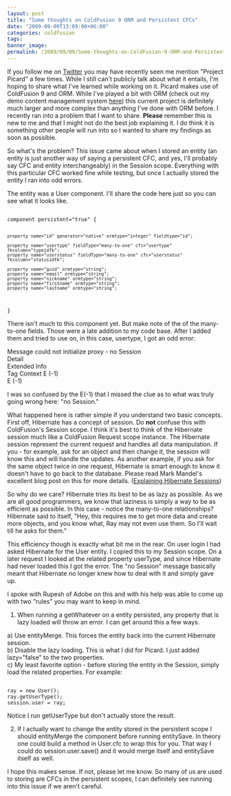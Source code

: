 ```yaml
---
layout: post
title: "Some thoughts on ColdFusion 9 ORM and Persistent CFCs"
date: "2009-09-09T13:09:00+06:00"
categories: coldfusion 
tags: 
banner_image: 
permalink: /2009/09/09/Some-thoughts-on-ColdFusion-9-ORM-and-Persistent-CFCs
---
```


If you follow me on <a href="http://www.twitter.com/cfjedimaster">Twitter</a> you may have recently seen me mention "Project Picard" a few times. While I still can't publicly talk about what it entails, I'm hoping to share what I've learned while working on it. Picard makes use of ColdFusion 9 and ORM. While I've played a bit with ORM (check out my demo content management system <a href="http://www.raymondcamden.com/index.cfm/2009/7/25/Very-simple-very-ugly-CMS-built-with-ColdFusion-9">here</a>) this current project is definitely much larger and more complex than anything I've done with ORM before. I recently ran into a problem that I want to share. <b>Please</b> remember this is new to me and that I might not do the best job explaining it. I do think it is something other people will run into so I wanted to share my findings as soon as possible.
<!--more-->
So what's the problem? This issue came about when I stored an entity (an entity is just another way of saying a persistent CFC, and yes, I'll probably say CFC and entity interchangeably) in the Session scope. Everything with this particular CFC worked fine while testing, but once I actually stored the entity I ran into odd errors. 

The entity was a User component. I'll share the code here just so you can see what it looks like.

<code>
component persistent="true" {

	property name="id" generator="native" ormtype="integer" fieldtype="id";

	property name="usertype" fieldType="many-to-one" cfc="usertype" fkcolumn="typeidfk";
	property name="userstatus" fieldType="many-to-one" cfc="userstatus" fkcolumn="statusidfk";

	property name="guid" ormtype="string";
	property name="email" ormtype="string";
	property name="nickname" ormtype="string";
	property name="firstname" ormtype="string";
	property name="lastname" ormtype="string";
	
}
</code> 

There isn't much to this component yet. But make note of the of the many-to-one fields. Those were a late addition to my code base. After I added them and tried to use on, in this case, usertype, I got an odd error:

Message  could not initialize proxy - no Session<br/>
Detail<br/>
Extended Info<br/>
Tag Context E (-1)<br/>
E (-1)<br/>

I was so confused by the E(-1) that I missed the clue as to what was truly going wrong here: "no Session."

What happened here is rather simple if you understand two basic concepts. First off, Hibernate has a concept of session. Do <b>not</b> confuse this with ColdFusion's Session scope. I think it's best to think of the Hibernate session much like a ColdFusion Request scope instance. The Hibernate session represent the current request and handles all data manipulation. If you - for example, ask for an object and then change it, the session will know this and will handle the updates. As another example, if you ask for the same object twice in one request, Hibernate is smart enough to know it doesn't have to go back to the database. Please read Mark Mandel's excellent blog post on this for more details. (<a href="http://www.compoundtheory.com/?action=displayPost&ID=415">Explaining Hibernate Sessions</a>) 

So why do we care? Hibernate tries its best to be as lazy as possible. As we are all good programmers, we know that laziness is simply a way to be as efficient as possible. In this case - notice the many-to-one relationships? Hibernate said to itself, "Hey, this requires me to get more data and create more objects, and you know what, Ray may not even use them. So I'll wait till he asks for them." 

This efficiency though is exactly what bit me in the rear. On user login I had asked Hibernate for the User entity. I copied this to my Session scope. On a later request I looked at the related property userType, and since Hibernate had never loaded this I got the error. The "no Session" message basically meant that Hibernate no longer knew how to deal with it and simply gave up.

I spoke with Rupesh of Adobe on this and with his help was able to come up with two "rules" you may want to keep in mind.

1) When running a getWhatever on a entity persisted, any property that is lazy loaded will throw an error. I can get around this a few ways.

a) Use entityMerge. This forces the entity back into the current Hibernate session.<br/>
b) Disable the lazy loading. This is what I did for Picard. I just added lazy="false" to the two properties.<br/>
c) My least favorite option - before storing the entity in the Session, simply load the related properties. For example:

<code>
ray = new User();
ray.getUserType();
session.user = ray;
</code>

Notice I run getUserType but don't actually store the result. 

2) If I actually want to change the entity stored in the persistent scope I should entityMerge the component before running entitySave. In theory one could build a method in User.cfc to wrap this for you. That way I could do session.user.save() and it would merge itself and entitySave itself as well. 

I hope this makes sense. If not, please let me know. So many of us are used to storing are CFCs in the persistent scopes, I can definitely see running into this issue if we aren't careful.